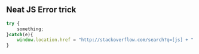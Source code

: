 ## Neat JS Error trick
```javascript
try {
	something;
}catch(e){
	window.location.href = "http://stackoverflow.com/search?q=[js] + " + e.message;
}
```